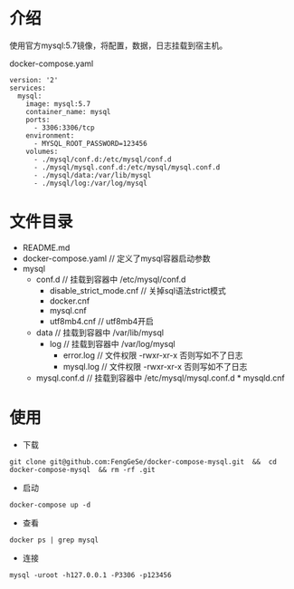 # 介绍
使用官方mysql:5.7镜像，将配置，数据，日志挂载到宿主机。

docker-compose.yaml
```
version: '2'
services:
  mysql:
    image: mysql:5.7
    container_name: mysql
    ports:
      - 3306:3306/tcp
    environment:
      - MYSQL_ROOT_PASSWORD=123456
    volumes:
      - ./mysql/conf.d:/etc/mysql/conf.d
      - ./mysql/mysql.conf.d:/etc/mysql/mysql.conf.d
      - ./mysql/data:/var/lib/mysql
      - ./mysql/log:/var/log/mysql
```
# 文件目录
* README.md 
* docker-compose.yaml   // 定义了mysql容器启动参数
* mysql
    * conf.d   // 挂载到容器中 /etc/mysql/conf.d
        * disable_strict_mode.cnf   // 关掉sql语法strict模式
        * docker.cnf
        * mysql.cnf
        * utf8mb4.cnf     // utf8mb4开启
    * data    // 挂载到容器中  /var/lib/mysql
        * log     // 挂载到容器中  /var/log/mysql
            * error.log      // 文件权限 -rwxr-xr-x  否则写如不了日志
            * mysql.log      // 文件权限 -rwxr-xr-x  否则写如不了日志
    * mysql.conf.d    // 挂载到容器中  /etc/mysql/mysql.conf.d
            * mysqld.cnf
# 使用
* 下载
```
git clone git@github.com:FengGeSe/docker-compose-mysql.git  &&  cd docker-compose-mysql  && rm -rf .git
```
* 启动
```
docker-compose up -d
```
* 查看
```
docker ps | grep mysql
```
* 连接
```
mysql -uroot -h127.0.0.1 -P3306 -p123456
```

